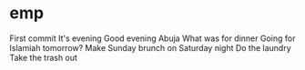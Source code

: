 # emp
First commit
It's evening
Good evening Abuja
What was for dinner
Going for Islamiah tomorrow?
Make Sunday brunch on Saturday night
Do the laundry
Take the trash out
